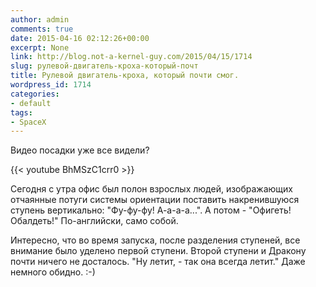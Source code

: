 ```yaml
---
author: admin
comments: true
date: 2015-04-16 02:12:26+00:00
excerpt: None
link: http://blog.not-a-kernel-guy.com/2015/04/15/1714
slug: рулевой-двигатель-кроха-который-почт
title: Рулевой двигатель-кроха, который почти смог.
wordpress_id: 1714
categories:
- default
tags:
- SpaceX
---
```


Видео посадки уже все видели?

{{< youtube BhMSzC1crr0 >}}

Сегодня с утра офис был полон взрослых людей, изображающих отчаянные потуги системы ориентации поставить накренившуюся ступень вертикально: "Фу-фу-фу! А-а-а-а...". А потом - "Офигеть! Обалдеть!" По-английски, само собой.

Интересно, что во время запуска, после разделения ступеней, все внимание было уделено первой ступени. Второй ступени и Дракону почти ничего не досталось. "Ну летит, - так она всегда летит." Даже немного обидно. :-) 
